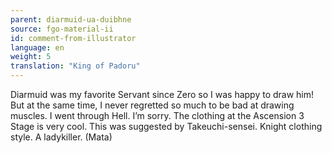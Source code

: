 ```yaml
---
parent: diarmuid-ua-duibhne
source: fgo-material-ii
id: comment-from-illustrator
language: en
weight: 5
translation: "King of Padoru"
---
```


Diarmuid was my favorite Servant since Zero so I was happy to draw him! But at the same time, I never regretted so much to be bad at drawing muscles. I went through Hell. I’m sorry. The clothing at the Ascension 3 Stage is very cool. This was suggested by Takeuchi-sensei. Knight clothing style. A ladykiller. (Mata)
